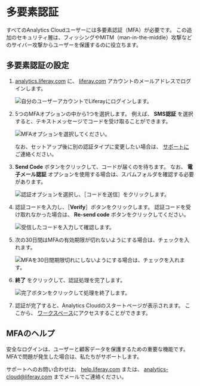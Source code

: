# 多要素認証

すべてのAnalytics Cloudユーザーには多要素認証（MFA）が必要です。 この追加のセキュリティ層は、フィッシングやMITM（man-in-the-middle）攻撃などのサイバー攻撃からユーザーを保護するのに役立ちます。

<a name="setting-up-multi-factor-authentication" />

## 多要素認証の設定

1. [analytics.liferay.com](https://analytics.liferay.com) に、 [liferay.com](https://www.liferay.com) アカウントのメールアドレスでログインします。

    ![自分のユーザーアカウントでLiferayにログインします。](./multi-factor-authentication/images/01.png)

1. 5つのMFAオプションの中から1つを選択します。 例えば、 **SMS認証** を選択すると、テキストメッセージでコードを受け取ることができます。

    ![MFAオプションを選択してください。](./multi-factor-authentication/images/02.png)

   なお、セットアップ後に別の認証タイプに変更したい場合は、 [サポートに](#help-with-mfa) ご連絡ください。

1. **Send Code** ボタンをクリックして、コードが届くのを待ちます。 なお、 **電子メール認証** オプションを使用する場合は、スパムフォルダを確認する必要があります。

    ![認証オプションを選択し、［コードを送信］をクリックします。](./multi-factor-authentication/images/03.png)

1. 認証コードを入力し、［**Verify**］ボタンをクリックします。 認証コードを受け取れなかった場合は、 **Re-send code** ボタンをクリックしてください。

    ![受信したコードを入力して確認します。](./multi-factor-authentication/images/04.png)

1. 次の30日間はMFAの有効期限が切れないようにする場合は、チェックを入れます。

    ![MFAを30日間期限切れにしないようにする場合は、チェックを入れます。](./multi-factor-authentication/images/06.png)

1. **終了** をクリックして、認証処理を完了します。

    ![完了ボタンをクリックして処理を終了します。](./multi-factor-authentication/images/05.png)

1. 認証が完了すると、Analytics Cloudのスタートページが表示されます。 ここから、 [ワークスペース](./accessing-your-workspace.md)にアクセスすることができます。

<a name="help-with-mfa" />

## MFAのヘルプ

安全なログインは、ユーザーと顧客データを保護するための重要な機能です。 MFAで問題が発生した場合は、私たちがサポートします。

サポートへのお問い合わせは、 [help.liferay.com](https://help.liferay.com/) または、 [analytics-cloud@liferay.com](mailto:analytics-cloud%40liferay.com) までメールでご連絡ください。

